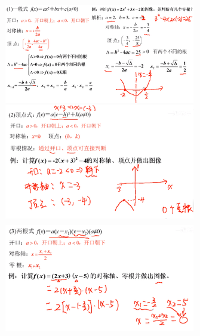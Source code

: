 ![](../../photo/Pasted%20image%2020240319180928.png)
![](../../photo/Pasted%20image%2020240319181332.png)

![](../../photo/Pasted%20image%2020240319181402.png)
